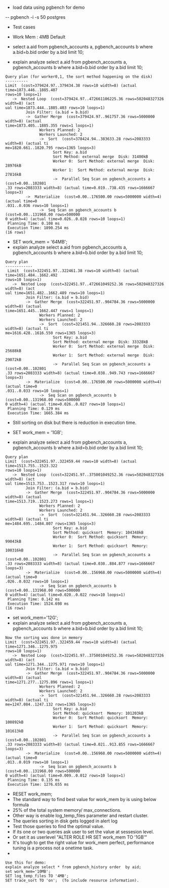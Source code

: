 * load data using pgbench for demo

-- pgbench -i -s 50 postgres

* Test cases
* Work Mem :  4MB Default

* select a.aid from pgbench_accounts a, pgbench_accounts b where a.bid=b.bid order by a.bid limit 10;
* explain analyze  select a.aid from pgbench_accounts a, pgbench_accounts b where a.bid=b.bid order by a.bid limit 10;
```
Query plan (for worker0,1, the sort method happening on the disk)
----------
Limit  (cost=379424.97..379434.38 rows=10 width=8) (actual time=1873.446..1885.407
rows=10 loops=1)
   ->  Nested Loop  (cost=379424.97..472661106225.36 rows=502048327326 width=8) (act
ual time=1873.444..1885.403 rows=10 loops=1)
         Join Filter: (a.bid = b.bid)
         ->  Gather Merge  (cost=379424.97..961757.36 rows=5000000 width=8) (actual
time=1873.405..1885.355 rows=1 loops=1)
               Workers Planned: 2
               Workers Launched: 2
               ->  Sort  (cost=378424.94..383633.28 rows=2083333 width=8) (actual ti
me=1820.661..1820.795 rows=1365 loops=3)
                     Sort Key: a.bid
                     Sort Method: external merge  Disk: 31400kB
                     Worker 0:  Sort Method: external merge  Disk: 28976kB
                     Worker 1:  Sort Method: external merge  Disk: 27816kB
                     ->  Parallel Seq Scan on pgbench_accounts a  (cost=0.00..102801
.33 rows=2083333 width=8) (actual time=0.019..738.435 rows=1666667 loops=3)
         ->  Materialize  (cost=0.00..176500.00 rows=5000000 width=4) (actual time=0
.031..0.036 rows=10 loops=1)
               ->  Seq Scan on pgbench_accounts b  (cost=0.00..131968.00 rows=500000
0 width=4) (actual time=0.026..0.028 rows=10 loops=1)
 Planning Time: 0.108 ms
 Execution Time: 1890.254 ms
(16 rows)
```
* SET work_mem = '64MB';
* explain analyze select a.aid from pgbench_accounts a, pgbench_accounts b where a.bid=b.bid order by a.bid limit 10;
```
Query plan
------------
 Limit  (cost=322451.97..322461.38 rows=10 width=8) (actual time=1651.484..1662.492
rows=10 loops=1)
   ->  Nested Loop  (cost=322451.97..472661049252.36 rows=502048327326 width=8) (act
ual time=1651.482..1662.489 rows=10 loops=1)
         Join Filter: (a.bid = b.bid)
         ->  Gather Merge  (cost=322451.97..904784.36 rows=5000000 width=8) (actual
time=1651.445..1662.447 rows=1 loops=1)
               Workers Planned: 2
               Workers Launched: 2
               ->  Sort  (cost=321451.94..326660.28 rows=2083333 width=8) (actual ti
me=1616.428..1616.550 rows=1365 loops=3)
                     Sort Key: a.bid
                     Sort Method: external merge  Disk: 33328kB
                     Worker 0:  Sort Method: external merge  Disk: 25688kB
                     Worker 1:  Sort Method: external merge  Disk: 29072kB
                     ->  Parallel Seq Scan on pgbench_accounts a  (cost=0.00..102801
.33 rows=2083333 width=8) (actual time=0.038..949.743 rows=1666667 loops=3)
         ->  Materialize  (cost=0.00..176500.00 rows=5000000 width=4) (actual time=0
.031..0.033 rows=10 loops=1)
               ->  Seq Scan on pgbench_accounts b  (cost=0.00..131968.00 rows=500000
0 width=4) (actual time=0.026..0.027 rows=10 loops=1)
 Planning Time: 0.129 ms
 Execution Time: 1665.384 ms
```
* Still sorting on disk but there is reduction in execution time.

* SET work_mem = '1GB';
* explain analyze select a.aid from pgbench_accounts a, pgbench_accounts b where a.bid=b.bid order by a.bid limit 10;
```
Query plan
Limit  (cost=322451.97..322459.44 rows=10 width=8) (actual time=1513.755..1523.322
rows=10 loops=1)
   ->  Nested Loop  (cost=322451.97..375001049252.36 rows=502048327326 width=8) (act
ual time=1513.753..1523.317 rows=10 loops=1)
         Join Filter: (a.bid = b.bid)
         ->  Gather Merge  (cost=322451.97..904784.36 rows=5000000 width=8) (actual
time=1513.719..1523.273 rows=1 loops=1)
               Workers Planned: 2
               Workers Launched: 2
               ->  Sort  (cost=321451.94..326660.28 rows=2083333 width=8) (actual ti
me=1484.695..1484.807 rows=1365 loops=3)
                     Sort Key: a.bid
                     Sort Method: quicksort  Memory: 104348kB
                     Worker 0:  Sort Method: quicksort  Memory: 99043kB
                     Worker 1:  Sort Method: quicksort  Memory: 100316kB
                     ->  Parallel Seq Scan on pgbench_accounts a  (cost=0.00..102801
.33 rows=2083333 width=8) (actual time=0.030..884.877 rows=1666667 loops=3)
         ->  Materialize  (cost=0.00..156968.00 rows=5000000 width=4) (actual time=0
.026..0.032 rows=10 loops=1)
               ->  Seq Scan on pgbench_accounts b  (cost=0.00..131968.00 rows=500000
0 width=4) (actual time=0.020..0.022 rows=10 loops=1)
 Planning Time: 0.142 ms
 Execution Time: 1524.698 ms
(16 rows)
```
 * set work_mem='12G';
 *  explain analyze  select a.aid from pgbench_accounts a, pgbench_accounts b where a.bid=b.bid order by a.bid limit 10;
```
Now the sorting was done in memory
Limit  (cost=322451.97..322459.44 rows=10 width=8) (actual time=1271.346..1275.975
rows=10 loops=1)
   ->  Nested Loop  (cost=322451.97..375001049252.36 rows=502048327326 width=8) (act
ual time=1271.344..1275.971 rows=10 loops=1)
         Join Filter: (a.bid = b.bid)
         ->  Gather Merge  (cost=322451.97..904784.36 rows=5000000 width=8) (actual
time=1271.277..1275.896 rows=1 loops=1)
               Workers Planned: 2
               Workers Launched: 2
               ->  Sort  (cost=321451.94..326660.28 rows=2083333 width=8) (actual ti
me=1247.084..1247.132 rows=1365 loops=3)
                     Sort Key: a.bid
                     Sort Method: quicksort  Memory: 101203kB
                     Worker 0:  Sort Method: quicksort  Memory: 100892kB
                     Worker 1:  Sort Method: quicksort  Memory: 101613kB
                     ->  Parallel Seq Scan on pgbench_accounts a  (cost=0.00..102801
.33 rows=2083333 width=8) (actual time=0.021..913.855 rows=1666667 loops=3)
         ->  Materialize  (cost=0.00..156968.00 rows=5000000 width=4) (actual time=0
.013..0.019 rows=10 loops=1)
               ->  Seq Scan on pgbench_accounts b  (cost=0.00..131968.00 rows=500000
0 width=4) (actual time=0.009..0.012 rows=10 loops=1)
 Planning Time: 0.135 ms
 Execution Time: 1276.655 ms
````
* RESET work_mem;
* The standard way to find best value for work_mem by is using below formula
* 25% of the total system memory/ max_connections.
* Other way is enable log_temp_files parameter and restart cluster.
* The queries sorting in disk gets logged in alert log
* Test those queries to find the optimal value.
* If its one or two queries ask user to set the value at sessesion level.
* Or set it as userlevel "ALTER ROLE HR SET work_mem TO '1GB'"
* It's tough to get the right value for work_mem perfect, performance tuning is a process not a onetime task.
*   
````
Use this for demo: 
explain analyze select * from pgbench_history order  by aid;
set work_mem='10MB';
SET log_temp_files TO '4MB';
SET trace_sort TO 'on';  (To include resource information).
````



